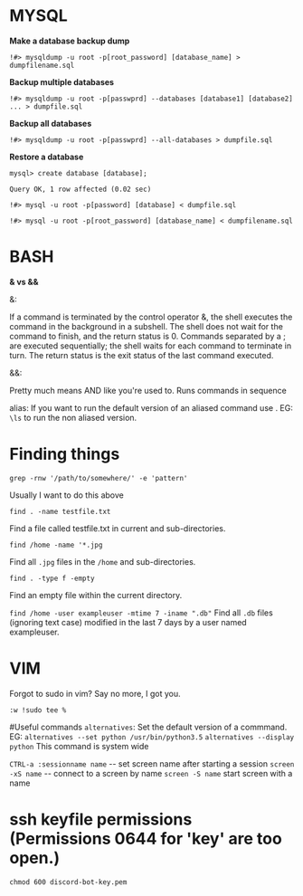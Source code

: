 # MYSQL

**Make a database backup dump**

`!#> mysqldump -u root -p[root_password] [database_name] > dumpfilename.sql`

**Backup multiple databases**

`!#> mysqldump -u root -p[passwprd] --databases [database1] [database2] ... > dumpfile.sql`
 
**Backup all databases**

`!#> mysqldump -u root -p[passwprd] --all-databases > dumpfile.sql`
 
 
**Restore a database**

    mysql> create database [database];
  
    Query OK, 1 row affected (0.02 sec)

    !#> mysql -u root -p[password] [database] < dumpfile.sql

    !#> mysql -u root -p[root_password] [database_name] < dumpfilename.sql


# BASH
**& vs &&**

&:

If a command is terminated by the control operator &, the shell executes the command in the background in a subshell. The shell does not wait for the command to finish, and the return status is 0. Commands separated by a ; are executed sequentially; the shell waits for each command to terminate in turn. The return status is the exit status of the last command executed.

&&:

Pretty much means AND like you're used to. Runs commands in sequence

alias:
If you want to run the default version of an aliased command use \. EG: `\ls` to run the non aliased version.

# Finding things

`grep -rnw '/path/to/somewhere/' -e 'pattern'`

Usually I want to do this above

`find . -name testfile.txt`

Find a file called testfile.txt in current and sub-directories.

`find /home -name '*.jpg`

Find all `.jpg` files in the `/home` and sub-directories.

`find . -type f -empty`

Find an empty file within the current directory.

`find /home -user exampleuser -mtime 7 -iname ".db"`
Find all `.db` files (ignoring text case) modified in the last 7 days by a user named exampleuser.

# VIM
Forgot to sudo in vim? Say no more, I got you.

`:w !sudo tee %`

#Useful commands
`alternatives`: Set the default version of a commmand. EG:
`alternatives --set python /usr/bin/python3.5`
`alternatives --display python`
This command is system wide

`CTRL-a :sessionname name` -- set screen name after starting a session
`screen -xS name` -- connect to a screen by name
`screen -S name` start screen with a name

# ssh keyfile permissions (Permissions 0644 for 'key' are too open.)
 `chmod 600 discord-bot-key.pem`

